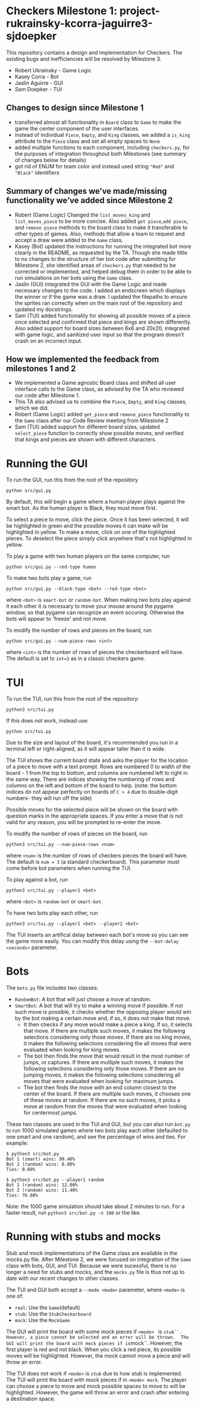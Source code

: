 # Checkers Milestone 1: project-rukrainsky-kcorra-jaguirre3-sjdoepker
This repository contains a design and implementation for Checkers. The existing bugs and inefficiencies will be resolved by Milestone 3. 

- Robert Ukrainsky - Game Logic
- Kasey Corra - Bot
- Jaslin Aguirre - GUI
- Sam Doepker - TUI

## Changes to design since Milestone 1
- transferred almost all functionality in `Board` class to `Game` to make the game the center component of the user interfaces. 
- instead of individual `Piece`, `Empty`, and `King` classes, we added a `is_king` attribute to the `Piece` class and set all empty spaces to `None`
- added multiple functions to each component, including `checkers.py`, for the purposes of integration throughout both Milestones (see summary of changes below for details)
- got rid of ENUM for team color and instead used string `"Red"` and `"Black"` identifiers 

## Summary of changes we’ve made/missing functionality we’ve added since Milestone 2
- Robert (Game Logic) Changed the `list_moves_king` and `list_moves_piece` to be more concise.
Also added `get piece`,`add piece`, and `remove piece` methods to the board class to make it
transferable to other types of games. Also, methods that allow a team to request and accept
a draw were added to the `Game` class. 
- Kasey (Bot) updated the instructions for running the integrated bot more clearly in the README, as requested by the TA. Though she made little to no changes to the structure of her bot code after submitting for Milestone 2, she identified areas of `checkers.py` that needed to be corrected or implemented, and helped debug them in order to be able to run simulations on her bots using the `Game` class. 
- Jaslin (GUI) integrated the GUI with the Game Logic and made necessary changes to the code. I added an endscreen which displays the winner or if the game was a draw. I updated the filepaths to ensure the sprites ran correctly when on the main root of the repository and updated my docstrings.
- Sam (TUI) added functionality for showing all possible moves of a piece once selected and confirmed that piece and kings are shown differently. Also added support for board sizes between 6x6 and 20x20, integrated with game logic, and sanitized user input so that the program doesn't crash on an incorrect input.


## How we implemented the feedback from milestones 1 and 2
- We implemented a Game agnostic Board class and shifted all user interface calls to the Game class, as advised by the TA who reviewed our code after Milestone 1.
- This TA also advised us to combine the `Piece`, `Empty`, and `King` classes, which we did. 
- Robert (Game Logic) added `get_piece` and `remove_piece` functionality to the `Game` class after our Code Review meeting from Milestone 2
- Sam (TUI) added support for different board sizes, updated `select_piece` function to correctly show possible moves, and verified that kings and pieces are shown with different characters.


# Running the GUI
To run the GUI, run this from the root of the repository
```
python src/gui.py
```
By default, this will begin a game where a human player plays against the smart
bot. As the human player is Black, they must move first. 

To select a piece to move, click the piece. Once it has been selected, it will be
highlighted in green and the possible moves it can make will be highlighted in
yellow. To make a move, click on one of the highlighted pieces. To deselect the
piece simply click anywhere that's not highlighted in yellow.

To play a game with two human players on the same computer, run
```
python src/gui.py --red-type human
```

To make two bots play a game, run
```
python src/gui.py --black-type <bot> --red-type <bot>
```
where ```<bot>``` is ``smart-bot`` or ``random-bot``. When making two bots play
against it each other it is necessary to move your mouse around the pygame
window, so that pygame can recognize an event occuring. Otherwise the bots
will appear to 'freeze' and not move. 

To modify the number of rows and pieces on the board, run
```
python src/gui.py --num-piece-rows <int>
```
where ``<int>`` is the number of rows of pieces the checkerboard will have. 
The default is set to ``int=3`` as in a classic checkers game.

# TUI

To run the TUI, run this from the root of the repository:
```
python3 src/tui.py
```
If this does not work, instead use:
```
python src/tui.py
```
    
Due to the size and layout of the board, it's recommended you run in a terminal
left or right-aligned, as it will appear taller than it is wide.

The TUI shows the current board state and asks the player for the location of
a piece to move with a text prompt. Rows are numbered 0 to width of the 
board - 1 from the top to bottom, and columns are numbered left to right in the
same way. There are indices showing the numbering of rows and columns on the 
left and bottom of the board to help. (note: the bottom indices do not appear
perfectly on boards of ``C > 4`` due to double-digit numbers- they will run off
the side)

Possible moves for the selected piece will be shown on the board with question
marks in the appropriate spaces. If you enter a move that is not valid for any
reason, you will be prompted to re-enter the move.

To modify the number of rows of pieces on the board, run
```
python3 src/tui.py --num-piece-rows <num>
```
where ``<num>`` is the number of rows of checkers pieces the board will have.
The default is ``num = 3`` (a standard checkerboard). This parameter must come 
before bot parameters when running the TUI.

To play against a bot, run
```
python3 src/tui.py --player2 <bot>
```
where ``<bot>`` is ``random-bot`` or ``smart-bot``.

To have two bots play each other, run
```
python3 src/tui.py --player1 <bot> --player2 <bot>
```
The TUI inserts an artifical delay between each bot's move so you can see the 
game more easily. You can modify this delay using the ``--bot-delay <seconds>``
parameter.

# Bots
The `bots.py` file includes two classes:
- `RandomBot`: A bot that will just choose a move at random. 
- `SmartBot`: A bot that will try to make a winning move if possible. If not such move is possible, it checks whether the opposing player would win by the bot making a certain move and, if so, it does not make that move. 
    - It then checks if any move would make a piece a king. If so, it selects that move. If there are multiple such moves, it makes the following selections considering only those moves. If there are no king moves, it makes the following selections considering the all moves that were evaluated when looking for king moves.
    - The bot then finds the move that would result in the most number of jumps, or captures. If there are multiple such moves, it makes the following selections considering only those moves. If there are no jumping moves, it makes the following selections considering all moves that were evaluated when looking for maximum jumps.
    - The bot then finds the move with an end column closest to the center of the board. If there are multiple such moves, it chooses one of these moves at random. If there are no such moves, it picks a move at random from the moves that were evaluated when looking for centermost jumps.

These two classes are used in the TUI and GUI, but you can also run `bot.py` to run 1000 simulated games where two bots play each other (defaulted to one smart and one random), and see the percentage of wins and ties. For example:
```
$ python3 src/bot.py
Bot 1 (smart) wins: 99.40%
Bot 2 (random) wins: 0.00%
Ties: 0.60%

$ python3 src/bot.py --player1 random
Bot 1 (random) wins: 12.00%
Bot 2 (random) wins: 11.40%
Ties: 76.60%
```
Note: the 1000 game simulation should take about 2 minutes to run. For a faster result, run `python3 src/bot.py -n 100` or the like.


# Running with stubs and mocks
Stub and mock implementations of the Game class are available in the mocks.py file. After Milestone 2, we were focused on integration of the `Game` class with bots, GUI, and TUI. Because we were sucessful, there is no longer a need for stubs and mocks, and the `mocks.py` file is thus not up to date with our recent changes to other classes. 

The TUI and GUI both accept a `--mode <mode>` parameter, where `<mode>` is one of:
- `real`: Use the `Game`(default)
- `stub`: Use the `StubCheckerboard`
- `mock`: Use the `MockGame`

The GUI will print the board with some mock pieces if ```<mode> ``` is ```stub``. However, a piece cannot be selected and an error will be thrown. 
The GUI will print the board with mock pieces if ```<mode>``` is ```mock``. However, the first player is red and not black. When you click a red piece, its possible moves will be highlighted. However, the mock cannot move a piece and will throw an error.

The TUI does not work if `<mode>` is `stub` due to how stub is implemented.
The TUI will print the board with mock pieces if in `<mode> mock`. The player can choose a piece to move and mock possible spaces to move to will be highlighted. However, the game will throw an error and crash after entering a destination space.